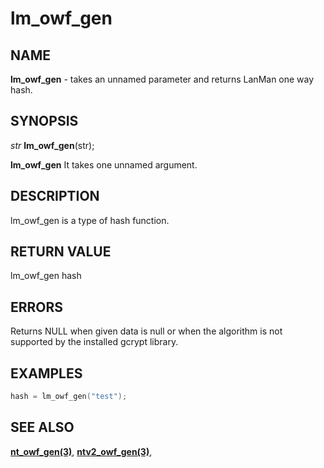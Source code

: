 # lm_owf_gen

## NAME

**lm_owf_gen** - takes an unnamed parameter and returns LanMan one way hash.
## SYNOPSIS

*str* **lm_owf_gen**(str);

**lm_owf_gen** It takes one unnamed argument.

## DESCRIPTION

lm_owf_gen is a type of hash function.


## RETURN VALUE

lm_owf_gen hash

## ERRORS

Returns NULL when given data is null or when the algorithm is not supported by the installed gcrypt library.

## EXAMPLES

```cpp
hash = lm_owf_gen("test");
```

## SEE ALSO

**[nt_owf_gen(3)](nt_owf_gen.md)**,
**[ntv2_owf_gen(3)](ntv2_owf_gen.md)**,
